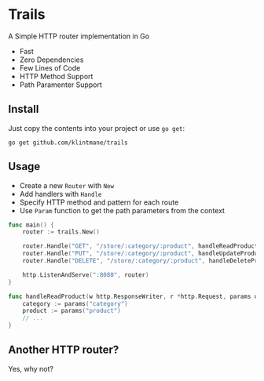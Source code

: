 # Trails
A Simple HTTP router implementation in Go

* Fast
* Zero Dependencies
* Few Lines of Code
* HTTP Method Support
* Path Paramenter Support

## Install
Just copy the contents into your project or use `go get`:

```
go get github.com/klintmane/trails
```

## Usage

* Create a new `Router` with `New`
* Add handlers with `Handle`
* Specify HTTP method and pattern for each route
* Use `Param` function to get the path parameters from the context

```go
func main() {
	router := trails.New()

	router.Handle("GET", "/store/:category/:product", handleReadProduct)
	router.Handle("PUT", "/store/:category/:product", handleUpdateProduct)
	router.Handle("DELETE", "/store/:category/:product", handleDeleteProduct)

	http.ListenAndServe(":8080", router)
}

func handleReadProduct(w http.ResponseWriter, r *http.Request, params url.Values) {
	category := params("category")
	product := params("product")
	// ...
}
```

## Another HTTP router?

Yes, why not?
